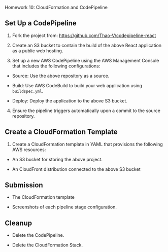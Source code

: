 Homework 10: CloudFormation and CodePipeline

## Set Up a CodePipeline

1. Fork the project from: https://github.com/Thao-V/codepipeline-react

2. Create an S3 bucket to contain the build of the above React application as a public web hosting.

3. Set up a new AWS CodePipeline using the AWS Management Console that includes the following configurations:

* Source: Use the above repository as a source.

* Build: Use AWS CodeBuild to build your web application using `buildspec.yml`.

* Deploy: Deploy the application to the above S3 bucket.

4. Ensure the pipeline triggers automatically upon a commit to the source repository.

## Create a CloudFormation Template

1. Create a CloudFormation template in YAML that provisions the following AWS resources:

* An S3 bucket for storing the above project.

* An CloudFront distribution connected to the above S3 bucket

## Submission

* The CloudFormation template

* Screenshots of each pipeline stage configuration.

## Cleanup

* Delete the CodePipeline.

* Delete the CloudFormation Stack.